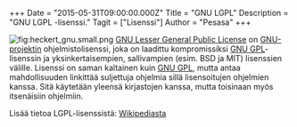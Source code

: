 +++
Date = "2015-05-31T09:00:00.000Z"
Title = "GNU LGPL"
Description = "GNU LGPL -lisenssi."
Tagit = ["Lisenssi"]
Author = "Pesasa"
+++

![](images/heckert_gnu.small.png "fig:heckert_gnu.small.png") [GNU Lesser
General Public License](http://www.gnu.org/licenses/lgpl.html) on
[GNU-projektin](http://www.gnu.org) ohjelmistolisenssi, joka on laadittu
kompromissiksi [GNU GPL](GNU_GPL "wikilink")-lisenssin ja
yksinkertaisempien, sallivampien (esim. BSD ja MIT) lisenssien välille.
Lisenssi on saman kaltainen kuin [GNU GPL](GNU_GPL "wikilink"), mutta
antaa mahdollisuuden linkittää suljettuja ohjelmia sillä lisensoitujen
ohjelmien kanssa. Sitä käytetään yleensä kirjastojen kanssa, mutta
toisinaan myös itsenäisiin ohjelmiin.

Lisää tietoa LGPL-lisenssistä:
[Wikipediasta](http://fi.wikipedia.org/wiki/GNU_LGPL)
